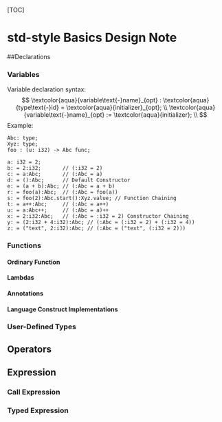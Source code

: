 [TOC]

# std-style Basics Design Note

##Declarations

### Variables

Variable declaration syntax:
$$
\textcolor{aqua}{variable\text{-}name}_{opt} : \textcolor{aqua}{type\text{-}id}  = \textcolor{aqua}{initializer}_{opt}; \\
\textcolor{aqua}{variable\text{-}name}_{opt} := \textcolor{aqua}{initializer}; \\
$$
Example:

```atem
Abc: type;
Xyz: type;
foo : (u: i32) -> Abc func;

a: i32 = 2;
b: = 2:i32;       // (:i32 = 2)
c: = a:Abc;       // (:Abc = a)
d: = ():Abc;      // Default Constructor
e: = (a + b):Abc; // (:Abc = a + b)
r: = foo(a):Abc;  // (:Abc = foo(a))
s: = foo(2):Abc.start():Xyz.value; // Function Chaining
t: = a++:Abc;     // (:Abc = a++)
u: = a:Abc++;     // (:Abc = a)++
x: = 2:i32:Abc;   // (:Abc = :i32 = 2) Constructor Chaining
y: = (2:i32 + 4:i32):Abc; // (:Abc = (:i32 = 2) + (:i32 = 4))
z: = ("text", 2:i32):Abc; // (:Abc = ("text", (:i32 = 2)))
```



### Functions

#### Ordinary Function

#### Lambdas

#### Annotations

#### Language Construct Implementations

### User-Defined Types

## Operators

## Expression

### Call Expression

### Typed Expression

